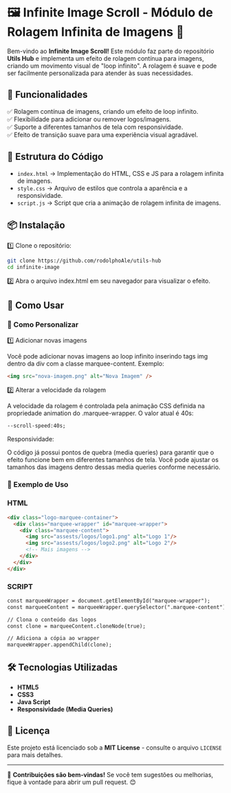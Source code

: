 # 🖼️ Infinite Image Scroll - Módulo de Rolagem Infinita de Imagens 🌟

Bem-vindo ao **Infinite Image Scroll!** Este módulo faz parte do repositório **Utils Hub** e implementa um efeito de rolagem contínua para imagens, criando um movimento visual de "loop infinito". A rolagem é suave e pode ser facilmente personalizada para atender às suas necessidades.
## 📌 Funcionalidades

✅ Rolagem contínua de imagens, criando um efeito de loop infinito.<br>
✅ Flexibilidade para adicionar ou remover logos/imagens.<br>
✅ Suporte a diferentes tamanhos de tela com responsividade.<br>
✅ Efeito de transição suave para uma experiência visual agradável.

## 📂 Estrutura do Código

- `index.html` → Implementação do HTML, CSS e JS para a rolagem infinita de imagens.
- `style.css` →  Arquivo de estilos que controla a aparência e a responsividade.
- `script.js` → Script que cria a animação de rolagem infinita de imagens.

## 📦 Instalação

1️⃣ Clone o repositório:
```sh
git clone https://github.com/rodolphoAle/utils-hub
cd infinite-image

```

2️⃣ Abra o arquivo index.html em seu navegador para visualizar o efeito.

## 🚀 Como Usar

### 🔹 Como Personalizar
1️⃣ Adicionar novas imagens

Você pode adicionar novas imagens ao loop infinito inserindo tags img dentro da div com a classe marquee-content. Exemplo:

```html
<img src="nova-imagem.png" alt="Nova Imagem" />
```
2️⃣ Alterar a velocidade da rolagem

A velocidade da rolagem é controlada pela animação CSS definida na propriedade animation do .marquee-wrapper. O valor atual é 40s:

```html
--scroll-speed:40s;
```
Responsividade:

O código já possui pontos de quebra (media queries) para garantir que o efeito funcione bem em diferentes tamanhos de tela. Você pode ajustar os tamanhos das imagens dentro dessas media queries conforme necessário.
### 🔹 Exemplo de Uso

### HTML

```html
<div class="logo-marquee-container">
  <div class="marquee-wrapper" id="marquee-wrapper">
    <div class="marquee-content">
      <img src="assests/logos/logo1.png" alt="Logo 1"/>
      <img src="assests/logos/logo2.png" alt="Logo 2"/>
      <!-- Mais imagens -->
    </div>
  </div>
</div>
```
### SCRIPT

```html
const marqueeWrapper = document.getElementById("marquee-wrapper");
const marqueeContent = marqueeWrapper.querySelector(".marquee-content");

// Clona o conteúdo das logos
const clone = marqueeContent.cloneNode(true);

// Adiciona a cópia ao wrapper
marqueeWrapper.appendChild(clone);

```
## 🛠️ Tecnologias Utilizadas

- **HTML5**
- **CSS3**
- **Java Script**
- **Responsividade  (Media Queries)**

## 📜 Licença

Este projeto está licenciado sob a **MIT License** - consulte o arquivo `LICENSE` para mais detalhes.

---
📢 **Contribuições são bem-vindas!** Se você tem sugestões ou melhorias, fique à vontade para abrir um pull request. 😊

